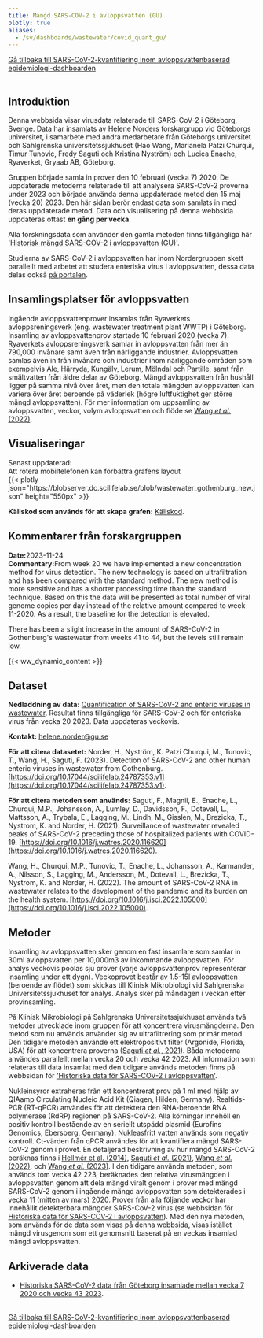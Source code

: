 ```yaml
---
title: Mängd SARS-COV-2 i avloppsvatten (GU)
plotly: true
aliases:
  - /sv/dashboards/wastewater/covid_quant_gu/
---
```


<div class="mt-3">
  <a href="/sv/dashboards/wastewater/covid_quantification/"><i class="bi bi-arrow-left-circle-fill"></i> Gå tillbaka till SARS-CoV-2-kvantifiering inom avloppsvattenbaserad epidemiologi-dashboarden</a>
</div>
<br>

## Introduktion

Denna webbsida visar virusdata relaterade till SARS-CoV-2 i Göteborg, Sverige. Data har insamlats av Helene Norders forskargrupp vid Göteborgs universitet, i samarbete med andra medarbetare från Göteborgs universitet och Sahlgrenska universitetssjukhuset (Hao Wang, Marianela Patzi Churqui, Timur Tunovic, Fredy Saguti och Kristina Nyström) och Lucica Enache, Ryaverket, Gryaab AB, Göteborg.

Gruppen började samla in prover den 10 februari (vecka 7) 2020. De uppdaterade metoderna relaterade till att analysera SARS-CoV-2 proverna under 2023 och började använda denna uppdaterade metod den 15 maj (vecka 20) 2023. Den här sidan berör endast data som samlats in med deras uppdaterade metod. Data och visualisering på denna webbsida uppdateras oftast **en gång per vecka**.

Alla forskningsdata som använder den gamla metoden finns tillgängliga här ['Historisk mängd SARS-COV-2 i avloppsvatten (GU)'](/sv/dashboards/wastewater/covid_quantification/historic_covid_gu/).

Studierna av SARS-CoV-2 i avloppsvatten har inom Nordergruppen skett parallellt med arbetet att studera enteriska virus i avloppsvatten, dessa data delas också [på portalen](/sv/dashboards/wastewater/covid_quantification/historic_covid_gu/).

## Insamlingsplatser för avloppsvatten

Ingående avloppsvattenprover insamlas från Ryaverkets avloppsreningsverk (eng. wastewater treatment plant WWTP) i Göteborg. Insamling av avloppsvattenprov startade 10 februari 2020 (vecka 7). Ryaverkets avloppsreningsverk samlar in avloppsvatten från mer än 790,000 invånare samt även från närliggande industrier. Avloppsvatten samlas även in från invånare och industrier inom närliggande områden som exempelvis Ale, Härryda, Kungälv, Lerum, Mölndal och Partille, samt från smältvatten från äldre delar av Göteborg. Mängd avloppsvatten från hushåll ligger på samma nivå över året, men den totala mängden avloppsvatten kan variera över året beroende på väderlek (högre luftfuktighet ger större mängd avloppsvatten). För mer information om uppsamling av avloppsvatten, veckor, volym avloppsvatten och flöde se [Wang _et al._ (2022)](https://pubmed.ncbi.nlm.nih.gov/36035197/).

## Visualiseringar

<div class="alert alert-info">Senast uppdaterad: <span id="last_modified_gu"></span></div>

<div class="d-md-none alert alert-info">
  Att rotera mobiltelefonen kan förbättra grafens layout
</div>

 <div class="plot_wrapper mb-3">
  <div class="table-responsive">{{< plotly json="https://blobserver.dc.scilifelab.se/blob/wastewater_gothenburg_new.json" height="550px" >}}</div>
</div>

**Källskod som används för att skapa grafen:** [Källskod](https://github.com/ScilifelabDataCentre/covid-portal-visualisations/blob/main/wastewater/gothenburg_covid.py).

## Kommentarer från forskargruppen

<!-- <div><b>Date: <span id="gu_comment_date"></span></b> <br><b>Commentary:</b> <span id="gu_comment"></span></div> -->

<div><b>Date:</b>2023-11-24</span><br><b>Commentary:</b>From week 20 we have implemented a new concentration method for virus detection. The new technology is based on ultrafiltration and has been compared with the standard method. The new method is more sensitive and has a shorter processing time than the standard technique. Based on this the data will be presented as total number of viral genome copies per day instead of the relative amount compared to week 11-2020. As a result, the baseline for the detection is elevated.

There has been a slight increase in the amount of SARS-CoV-2 in Gothenburg's wastewater from weeks 41 to 44, but the levels still remain low.

</div>

{{< ww_dynamic_content >}}

## Dataset

**Nedladdning av data:** [Quantification of SARS-CoV-2 and enteric viruses in wastewater](https://github.com/ScilifelabDataCentre/covid-portal/raw/develop/static/ww_data_temp/wastewater_data_gu_allviruses.xlsx). Resultat finns tillgängliga för SARS-CoV-2 och för enteriska virus från vecka 20 2023. Data uppdateras veckovis.

**Kontakt:** <helene.norder@gu.se>

**För att citera datasetet:** Norder, H., Nyström, K. Patzi Churqui, M., Tunovic, T., Wang, H., Saguti, F. (2023). Detection of SARS-CoV-2 and other human enteric viruses in wastewater from Gothenburg. [https://doi.org/10.17044/scilifelab.24787353.v1](https://doi.org/10.17044/scilifelab.24787353.v1).

**För att citera metoden som används:**
Saguti, F., Magnil, E., Enache, L., Churqui, M.P., Johansson, A., Lumley, D., Davidsson, F., Dotevall, L., Mattsson, A., Trybala, E., Lagging, M., Lindh, M., Gisslen, M., Brezicka, T., Nystrom, K. and Norder, H. (2021). Surveillance of wastewater revealed peaks of SARS-CoV-2 preceding those of hospitalized patients with COVID-19. [https://doi.org/10.1016/j.watres.2020.116620](https://doi.org/10.1016/j.watres.2020.116620).

Wang, H., Churqui, M.P., Tunovic, T., Enache, L., Johansson, A., Karmander, A., Nilsson, S., Lagging, M., Andersson, M., Dotevall, L., Brezicka, T., Nystrom, K. and Norder, H. (2022). The amount of SARS-CoV-2 RNA in wastewater relates to the development of the pandemic and its burden on the health system. [https://doi.org/10.1016/j.isci.2022.105000](https://doi.org/10.1016/j.isci.2022.105000).

## Metoder

Insamling av avloppsvatten sker genom en fast insamlare som samlar in 30ml avloppsvatten per 10,000m3 av inkommande avloppsvatten. För analys veckovis poolas sju prover (varje avloppsvattenprov representerar insamling under ett dygn). Veckoprovet består av 1.5-15l avloppsvatten (beroende av flödet) som skickas till Klinisk Mikrobiologi vid Sahlgrenska Universitetssjukhuset för analys. Analys sker på måndagen i veckan efter provinsamling.

På Klinisk Mikrobiologi på Sahlgrenska Universitetssjukhuset används två metoder utvecklade inom gruppen för att koncentrera virusmängderna. Den metod som nu används använder sig av ultrafiltrering som primär metod. Den tidigare metoden använde ett elektropositivt filter (Argonide, Florida, USA) för att koncentrera proverna ([Saguti _et al._, 2021](https://pubmed.ncbi.nlm.nih.gov/33212338/)). Båda metoderna användes parallellt mellan vecka 20 och vecka 42 2023. All information som relateras till data insamlat med den tidigare används metoden finns på webbsidan för ['Historiska data för SARS-COV-2 i avloppsvatten'](/sv/dashboards/wastewater/covid_quantification/historic_covid_gu/).

Nukleinsyror extraheras från ett koncentrerat prov på 1 ml med hjälp av QIAamp Circulating Nucleic Acid Kit (Qiagen, Hilden, Germany). Realtids-PCR (RT-qPCR) användes för att detektera den RNA-beroende RNA polymerase (RdRP) regionen på SARS-CoV-2. Alla körningar innehöll en positiv kontroll bestående av en seriellt utspädd plasmid (Eurofins Genomics, Ebersberg, Germany). Nukleasfritt vatten används som negativ kontroll. Ct-värden från qPCR användes för att kvantifiera mängd SARS-CoV-2 genom i provet. En detaljerad beskrivning av hur mängd SARS-CoV-2 beräknas finns i [Hellmér et al. (2014)](https://doi.org/10.1128/AEM.01981-14), [Saguti _et al._ (2021)](https://doi.org/10.1016/j.watres.2020.116620), [Wang _et al._ (2022)](https://doi.org/10.1016/j.isci.2022.105000), och [Wang _et al._ (2023)](https://doi.org/10.1016/j.scitotenv.2023.165012). I den tidigare använda metoden, som används tom vecka 42 223, beräknades den relativa virusmängden i avloppsvatten genom att dela mängd viralt genom i prover med mängd SARS-CoV-2 genom i ingående mängd avloppsvatten som detekterades i vecka 11 (mitten av mars) 2020. Prover från alla följande veckor har innehållit detekterbara mängder SARS-CoV-2 virus (se webbsidan för [Historiska data för SARS-COV-2 i avloppsvatten](/sv/dashboards/wastewater/covid_quantification/historic_covid_gu/)). Med den nya metoden, som används för de data som visas på denna webbsida, visas istället mängd virusgenom som ett genomsnitt baserat på en veckas insamlad mängd avloppsvatten.

## Arkiverade data

- [Historiska SARS-CoV-2 data från Göteborg insamlade mellan vecka 7 2020 och vecka 43 2023](/sv/dashboards/wastewater/covid_quantification/historic_covid_gu/).

<br>
<div class="mt-3">
  <a href="/sv/dashboards/wastewater/covid_quantification/"><i class="bi bi-arrow-left-circle-fill"></i> Gå tillbaka till SARS-CoV-2-kvantifiering inom avloppsvattenbaserad epidemiologi-dashboarden</a>
</div>
